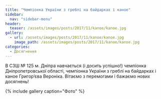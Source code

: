```yaml
---
title: "Чемпіонка України з греблі на байдарках і каное"
sidebar:
  nav: "sidebar-menu"
header:
  teaser: /assets/images/posts/2017/11/kanoe/kanoe.jpg
gallery:
  - url: /assets/images/posts/2017/11/kanoe/kanoe.jpg
    image_path: /assets/images/posts/2017/11/kanoe/kanoe.jpg
categories:
  - Досягнення
---
```


В СЗШ № 125 м. Дніпра навчається  (і досить успішно!) чемпіонка Дніпропетровської області, чемпіонка України з греблі на байдарках і каное Григор’єва Вероніка. Вітаємо з перемогами  і бажаємо нових  досягнень!

{% include gallery caption="Фото" %}
